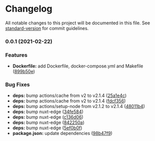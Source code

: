 # Changelog

All notable changes to this project will be documented in this file. See [standard-version](https://github.com/conventional-changelog/standard-version) for commit guidelines.

### 0.0.1 (2021-02-22)


### Features

* **Dockerfile:** add Dockerfile, docker-compose.yml and Makefile ([899b50e](https://github.com/shin-sforzando/e9uip/commit/899b50e24470c5d5b378cfedb7996c27937f981e))


### Bug Fixes

* **deps:** bump actions/cache from v2 to v2.1.4 ([25a1e4c](https://github.com/shin-sforzando/e9uip/commit/25a1e4cea1c6a94b3ba53f9e151bf23b1c74cd3e))
* **deps:** bump actions/cache from v2 to v2.1.4 ([fdcf356](https://github.com/shin-sforzando/e9uip/commit/fdcf3561d2fc63f7dbfa48d52fda69a7ed389181))
* **deps:** bump actions/setup-node from v2.1.2 to v2.1.4 ([48011b4](https://github.com/shin-sforzando/e9uip/commit/48011b4e450b0fe0aee20658688e8c35e4734696))
* **deps:** bump nuxt-edge ([34fe584](https://github.com/shin-sforzando/e9uip/commit/34fe5849f3a1a2dcc5540f7a5fe17d89260ed1b9))
* **deps:** bump nuxt-edge ([c136d06](https://github.com/shin-sforzando/e9uip/commit/c136d0673e537963ae75effbd3461106ad36f74f))
* **deps:** bump nuxt-edge ([842250a](https://github.com/shin-sforzando/e9uip/commit/842250aba638646acb5107f90e4f55912a632beb))
* **deps:** bump nuxt-edge ([5ef0b0f](https://github.com/shin-sforzando/e9uip/commit/5ef0b0f001e36136b09c8e4ee84f0c8853c597d4))
* **package.json:** update dependencies ([98b47f9](https://github.com/shin-sforzando/e9uip/commit/98b47f9c372be758b0fdae2cadf594362772f3c3))
